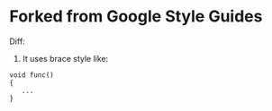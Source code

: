 Forked from Google Style Guides
===============================

Diff:  
1) It uses brace style like:  
```
void func()
{
   ...
}
```

